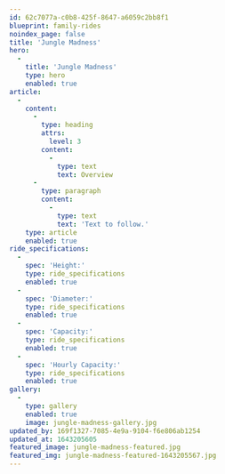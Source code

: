 ```yaml
---
id: 62c7077a-c0b8-425f-8647-a6059c2bb8f1
blueprint: family-rides
noindex_page: false
title: 'Jungle Madness'
hero:
  -
    title: 'Jungle Madness'
    type: hero
    enabled: true
article:
  -
    content:
      -
        type: heading
        attrs:
          level: 3
        content:
          -
            type: text
            text: Overview
      -
        type: paragraph
        content:
          -
            type: text
            text: 'Text to follow.'
    type: article
    enabled: true
ride_specifications:
  -
    spec: 'Height:'
    type: ride_specifications
    enabled: true
  -
    spec: 'Diameter:'
    type: ride_specifications
    enabled: true
  -
    spec: 'Capacity:'
    type: ride_specifications
    enabled: true
  -
    spec: 'Hourly Capacity:'
    type: ride_specifications
    enabled: true
gallery:
  -
    type: gallery
    enabled: true
    image: jungle-madness-gallery.jpg
updated_by: 169f1327-7085-4e9a-9104-f6e806ab1254
updated_at: 1643205605
featured_image: jungle-madness-featured.jpg
featured_img: jungle-madness-featured-1643205567.jpg
---
```

